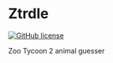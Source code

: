 # Ztrdle
[![GitHub license](https://img.shields.io/badge/licence-ANTI--FASCIST-blue)](https://github.com/Zt-freak/Ztrdle/blob/master/LICENSE)

Zoo Tycoon 2 animal guesser
